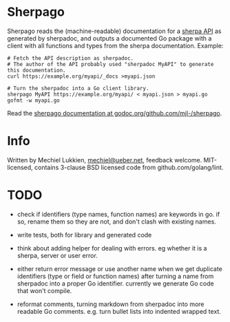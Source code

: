 # Sherpago

Sherpago reads the (machine-readable) documentation for a [sherpa API](https://www.ueber.net/who/mjl/sherpa/) as generated by sherpadoc, and outputs a documented Go package with a client with all functions and types from the sherpa documentation.  Example:

	# Fetch the API description as sherpadoc.
	# The author of the API probably used "sherpadoc MyAPI" to generate this documentation.
	curl https://example.org/myapi/_docs >myapi.json

	# Turn the sherpadoc into a Go client library.
	sherpago MyAPI https://example.org/myapi/ < myapi.json > myapi.go
	gofmt -w myapi.go

Read the [sherpago documentation at godoc.org/github.com/mjl-/sherpago](https://godoc.org/github.com/mjl-/sherpago).

# Info

Written by Mechiel Lukkien, mechiel@ueber.net, feedback welcome.
MIT-licensed, contains 3-clause BSD licensed code from github.com/golang/lint.

# TODO

- check if identifiers (type names, function names) are keywords in go. if so, rename them so they are not, and don't clash with existing names.

- write tests, both for library and generated code

- think about adding helper for dealing with errors. eg whether it is a sherpa, server or user error.
- either return error message or use another name when we get duplicate identifiers (type or field or function names) after turning a name from sherpadoc into a proper Go identifier. currently we generate Go code that won't compile.
- reformat comments, turning markdown from sherpadoc into more readable Go comments. e.g. turn bullet lists into indented wrapped text.
